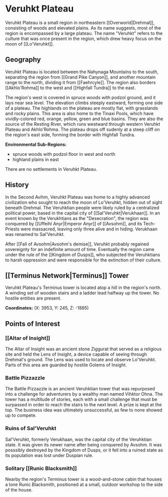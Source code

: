 # Veruhkt Plateau



Veruhkt Plateau is a small region in northeastern [[Overworld|Drehmal]], consisting of woods and elevated plains. As its name suggests, most of the region is encompassed by a large plateau. The name "Veruhkt" refers to the culture that was once present in the region, which drew heavy focus on the moon of [[Lo'Veruhkt]].

## Geography

Veruhkt Plateau is located between the Nahynaga Mountains to the south, separating the region from [[Grand Pike Canyon]], and another mountain range to the north, dividing it from [[Faehrcyle]]. The region also borders [[Akhlo'Rohma]] to the west and [[Highfall Tundra]] to the east.

The region's west is covered in spruce woods with podzol ground, and it lays near sea level. The elevation climbs steeply eastward, forming one side of a plateau. The highlands on the plateau are mostly flat, with grasslands and rocky plains. This area is also home to the Tinaxi Pools, which have vividly-colored red, orange, yellow, green and blue basins. They are also the source of the Resting River, which runs westward through western Veruhkt Plateau and Akhlo'Rohma. The plateau drops off sudenly at a steep cliff on the region's east side, forming the border with Highfall Tundra.

**Environmental Sub-Regions:**
- spruce woods with podzol floor in west and north
- highland plains in east

There are no settlements in Veruhkt Plateau.

## History

In the Second Avihm, Veruhkt Plateau was home to a highly advanced civilization who sought to reach the moon of Lo'Veruhkt, hidden out of sight beneath Drehmal. The Veruhktian people were likely ruled by a centralized political power, based in the capital city of [[Sal'Veruhkt|Verukhaan]]. In an event known by the Verukhtians as the "Desecration", the region was conquered by [[Uffeihl Anyr|Emperor Anyr]] of [[Avsohm]], and its Tech-Priests were massacred, leaving only three alive and in hiding. Verukhaan was renamed to Sal'Veruhkt. 

After [[Fall of Avsohm|Avsohm's demise]], Veruhkt probably regained sovereignty for an indefinite amount of time. Eventually the region came under the rule of the [[Kingdom of Dusps]], who subjected the Veruhktians to harsh oppression and were responsible for the extinction of their culture. 

## [[Terminus Network|Terminus]] Tower

Veruhkt Plateau's Terminus tower is located atop a hill in the region's north. A winding set of wooden stairs and a ladder lead halfway up the tower. No hostile entities are present.

**Coordinates:** (X: 3953, Y: 245, Z: -1885)

## Points of Interest

### [[Altar of Insight]]

The Altar of Insight was an ancient stone Ziggurat that served as a religious site and held the Lens of Insight, a device capable of seeing through Drehmal's ground. The Lens was used to locate and observe Lo'Veruhkt. Parts of this area are guarded by hostile Golems of Insight.

### Battle Pizzazzle

The Battle Pizzazzle is an ancient Veruhktian tower that was repurposed into a challenge for adventurers by a wealthy man named Vihktor Ohna. The tower has a multitude of stories, each with a small challenge that must be surpassed in order to reach the stairs to the next level. A prize is kept at the top. The business idea was ultimately unsuccessful, as few to none showed up to compete.

### Ruins of Sal'Veruhkt

Sal'Veruhkt, formerly Verukhaan, was the capital city of the Veruhktian state. It was given its newer name after being conquered by Avsohm. It was posssibly destroyed by the Kingdom of Dusps, or it fell into a ruined state as its population was lost under Duspian rule.

### Solitary [[Runic Blacksmith]]

Nearby the region's Terminus tower is a wood-and-stone cabin that houses a lone Runic Blacksmith, positioned at a small, outdoor workshop to the side of the house.
